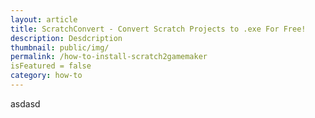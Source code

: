 ```yaml
---
layout: article
title: ScratchConvert - Convert Scratch Projects to .exe For Free!
description: Desdcription
thumbnail: public/img/
permalink: /how-to-install-scratch2gamemaker
isFeatured = false
category: how-to
---
```


asdasd